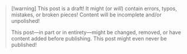 > [!warning] This post is a draft!
> It might (or *will*) contain errors, typos, mistakes, or broken pieces! Content will be incomplete and/or unpolished!  
>
> This post—in part or in entirety—might be changed, removed, or have content added before publishing. This post might even never be published!
